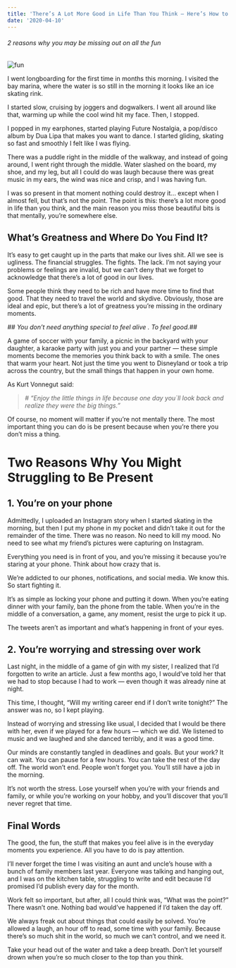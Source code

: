 ```yaml
---
title: 'There’s A Lot More Good in Life Than You Think — Here’s How to Find It'
date: '2020-04-10'
---
```

###### 2 reasons why you may be missing out on all the fun

![fun](https://miro.medium.com/max/1000/1*ivVmqSRcCuPRKlJh_9dfPA.jpeg)

I went longboarding for the first time in months this morning. I visited the bay marina, where the water is so still in the morning it looks like an ice skating rink.

I started slow, cruising by joggers and dogwalkers. I went all around like that, warming up while the cool wind hit my face. Then, I stopped.

I popped in my earphones, started playing Future Nostalgia, a pop/disco album by Dua Lipa that makes you want to dance. I started gliding, skating so fast and smoothly I felt like I was flying.

There was a puddle right in the middle of the walkway, and instead of going around, I went right through the middle. Water slashed on the board, my shoe, and my leg, but all I could do was laugh because there was great music in my ears, the wind was nice and crisp, and I was having fun.

I was so present in that moment nothing could destroy it... except when I almost fell, but that’s not the point. The point is this: there’s a lot more good in life than you think, and the main reason you miss those beautiful bits is that mentally, you’re somewhere else.

## What’s Greatness and Where Do You Find It?

It’s easy to get caught up in the parts that make our lives shit. All we see is ugliness. The financial struggles. The fights. The lack. I’m not saying your problems or feelings are invalid, but we can’t deny that we forget to acknowledge that there’s a lot of good in our lives.

Some people think they need to be rich and have more time to find that good. That they need to travel the world and skydive. Obviously, those are ideal and epic, but there’s a lot of greatness you’re missing in the ordinary moments.

_## You don’t need anything special to feel alive . To feel good.##_

A game of soccer with your family, a picnic in the backyard with your daughter, a karaoke party with just you and your partner — these simple moments become the memories you think back to with a smile. The ones that warm your heart. Not just the time you went to Disneyland or took a trip across the country, but the small things that happen in your own home.

As Kurt Vonnegut said:

> _# “Enjoy the little things in life because one day you`ll look back and realize they were the big things.”_

Of course, no moment will matter if you’re not mentally there. The most important thing you can do is be present because when you’re there you don’t miss a thing.

# Two Reasons Why You Might Struggling to Be Present

## 1. You’re on your phone
Admittedly, I uploaded an Instagram story when I started skating in the morning, but then I put my phone in my pocket and didn’t take it out for the remainder of the time. There was no reason. No need to kill my mood. No need to see what my friend’s pictures were capturing on Instagram.

Everything you need is in front of you, and you’re missing it because you’re staring at your phone. Think about how crazy that is.

We’re addicted to our phones, notifications, and social media. We know this. So start fighting it.

It’s as simple as locking your phone and putting it down. When you’re eating dinner with your family, ban the phone from the table. When you’re in the middle of a conversation, a game, any moment, resist the urge to pick it up.

The tweets aren’t as important and what’s happening in front of your eyes.


## 2. You’re worrying and stressing over work

Last night, in the middle of a game of gin with my sister, I realized that I’d forgotten to write an article. Just a few months ago, I would’ve told her that we had to stop because I had to work — even though it was already nine at night.

This time, I thought, “Will my writing career end if I don’t write tonight?” The answer was no, so I kept playing.

Instead of worrying and stressing like usual, I decided that I would be there with her, even if we played for a few hours — which we did. We listened to music and we laughed and she danced terribly, and it was a good time.

Our minds are constantly tangled in deadlines and goals. But your work? It can wait. You can pause for a few hours. You can take the rest of the day off. The world won’t end. People won’t forget you. You’ll still have a job in the morning.

It’s not worth the stress. Lose yourself when you’re with your friends and family, or while you’re working on your hobby, and you’ll discover that you’ll never regret that time.

## Final Words

The good, the fun, the stuff that makes you feel alive is in the everyday moments you experience. All you have to do is pay attention.

I’ll never forget the time I was visiting an aunt and uncle’s house with a bunch of family members last year. Everyone was talking and hanging out, and I was on the kitchen table, struggling to write and edit because I’d promised I’d publish every day for the month.

Work felt so important, but after, all I could think was, “What was the point?” There wasn’t one. Nothing bad would’ve happened if I’d taken the day off.

We always freak out about things that could easily be solved. You’re allowed a laugh, an hour off to read, some time with your family. Because there’s so much shit in the world, so much we can’t control, and we need it.

Take your head out of the water and take a deep breath. Don’t let yourself drown when you’re so much closer to the top than you think.




